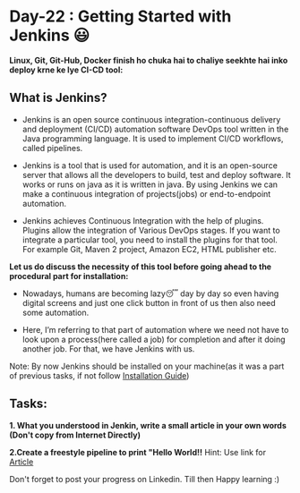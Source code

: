 # Day-22 : Getting Started with Jenkins 😃

**Linux, Git, Git-Hub, Docker finish ho chuka hai to chaliye seekhte hai inko deploy krne ke lye CI-CD tool:**

## What is Jenkins?
- Jenkins is an open source continuous integration-continuous delivery and deployment (CI/CD) automation software DevOps tool written in the Java programming language. It is used to implement CI/CD workflows, called pipelines.

- Jenkins is a tool that is used for automation, and it is an open-source server that allows all the developers to build, test and deploy software. It works or runs on java as it is written in java. By using Jenkins we can make a continuous integration of projects(jobs) or end-to-endpoint automation.

- Jenkins achieves Continuous Integration with the help of plugins. Plugins allow the integration of Various DevOps stages. If you want to integrate a particular tool, you need to install the plugins for that tool. For example Git, Maven 2 project, Amazon EC2, HTML publisher etc.

**Let us do discuss the necessity of this tool before going ahead to the procedural part for installation:** 
- Nowadays, humans are becoming lazy😴 day by day so even having digital screens and just one click button in front of us then also need some automation. 

- Here, I’m referring to that part of automation where we need not have to look upon a process(here called a job) for completion and after it doing another job. For that, we have Jenkins with us.

Note: By now Jenkins should be installed on your machine(as it was a part of previous tasks, if not follow [Installation Guide](https://youtu.be/OkVtBKqMt7I))

 
## Tasks: 

**1. What you understood in Jenkin, write a small article in your own words (Don't copy from Internet Directly)**

**2.Create a freestyle pipeline to print "Hello World!!**
Hint: Use link for [Article](https://www.geeksforgeeks.org/what-is-jenkins)

Don't forget to post your progress on Linkedin. Till then Happy learning :) 

